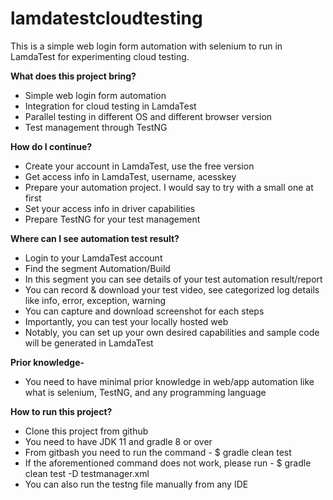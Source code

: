 # lamdatestcloudtesting
This is a simple web login form automation with selenium to run in LamdaTest for experimenting cloud testing.

**What does this project bring?**

* Simple web login form automation
* Integration for cloud testing in LamdaTest
* Parallel testing in different OS and different browser version
* Test management through TestNG

**How do I continue?**

* Create your account in LamdaTest, use the free version
* Get access info in LamdaTest, username, acesskey
* Prepare your automation project. I would say to try with a small one at first
* Set your access info in driver capabilities
* Prepare TestNG for your test management

**Where can I see automation test result?**

* Login to your LamdaTest account
* Find the segment Automation/Build
* In this segment you can see details of your test automation result/report
* You can record & download your test video, see categorized log details like info, error, exception, warning
* You can capture and download screenshot for each steps
* Importantly, you can test your locally hosted web
* Notably, you can set up your own desired capabilities and sample code will be generated in LamdaTest

**Prior knowledge-**

* You need to have minimal prior knowledge in web/app automation like what is selenium, TestNG, and any programming language

**How to run this project?**

* Clone this project from github
* You need to have JDK 11 and gradle 8 or over
* From gitbash you need to run the command - $ gradle clean test
* If the aforementioned command does not work, please run - $ gradle clean test -D testmanager.xml
* You can also run the testng file manually from any IDE
